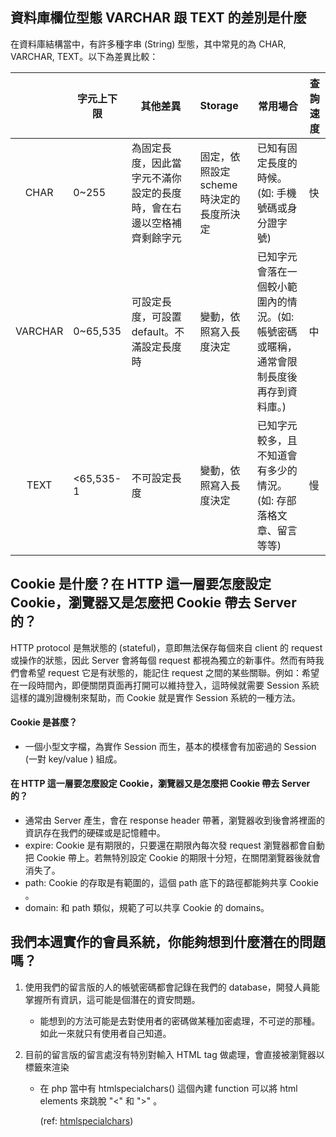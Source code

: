 ## 資料庫欄位型態 VARCHAR 跟 TEXT 的差別是什麼
在資料庫結構當中，有許多種字串 (String) 型態，其中常見的為 CHAR, VARCHAR, TEXT。以下為差異比較：

|         | 字元上下限 | 其他差異                                                     | Storage                                  | 常用場合                                                     | 查詢速度 |
| :-----: | ---------- | ------------------------------------------------------------ | :--------------------------------------- | ------------------------------------------------------------ | -------- |
|  CHAR   | 0~255      | 為固定長度，因此當字元不滿你設定的長度時，會在右邊以空格補齊剩餘字元 | 固定，依照設定 scheme 時決定的長度所決定 | 已知有固定長度的時候。(如: 手機號碼或身分證字號)             | 快       |
| VARCHAR | 0~65,535   | 可設定長度，可設置 default。不滿設定長度時                   | 變動，依照寫入長度決定                   | 已知字元會落在一個較小範圍內的情況。(如: 帳號密碼或暱稱，通常會限制長度後再存到資料庫。) | 中       |
|  TEXT   | <65,535-1  | 不可設定長度                                                 | 變動，依照寫入長度決定                   | 已知字元較多，且不知道會有多少的情況。 (如: 存部落格文章、留言等等) | 慢       |



## Cookie 是什麼？在 HTTP 這一層要怎麼設定 Cookie，瀏覽器又是怎麼把 Cookie 帶去 Server 的？

HTTP protocol 是無狀態的 (stateful)，意即無法保存每個來自 client 的 request 或操作的狀態，因此 Server 會將每個 request 都視為獨立的新事件。然而有時我們會希望 request 它是有狀態的，能記住 request 之間的某些關聯。例如：希望在一段時間內，即便關閉頁面再打開可以維持登入，這時候就需要 Session 系統這樣的識別證機制來幫助，而 Cookie 就是實作 Session 系統的一種方法。

#### Cookie 是甚麼？

- 一個小型文字檔，為實作 Session 而生，基本的模樣會有加密過的 Session (一對 key/value ) 組成。

#### 在 HTTP 這一層要怎麼設定 Cookie，瀏覽器又是怎麼把 Cookie 帶去 Server 的？

- 通常由 Server 產生，會在 response header 帶著，瀏覽器收到後會將裡面的資訊存在我們的硬碟或是記憶體中。
- expire: Cookie 是有期限的，只要還在期限內每次發 request 瀏覽器都會自動把 Cookie 帶上。若無特別設定 Cookie 的期限十分短，在關閉瀏覽器後就會消失了。
- path: Cookie 的存取是有範圍的，這個 path 底下的路徑都能夠共享 Cookie 。
- domain: 和 path 類似，規範了可以共享 Cookie 的 domains。



## 我們本週實作的會員系統，你能夠想到什麼潛在的問題嗎？

1. 使用我們的留言版的人的帳號密碼都會記錄在我們的 database，開發人員能掌握所有資訊，這可能是個潛在的資安問題。

   - 能想到的方法可能是去對使用者的密碼做某種加密處理，不可逆的那種。如此一來就只有使用者自己知道。

2. 目前的留言版的留言處沒有特別對輸入 HTML tag 做處理，會直接被瀏覽器以標籤來渲染

   - 在 php 當中有 htmlspecialchars() 這個內建 function 可以將 html elements 來跳脫 "<" 和 ">" 。

     (ref: [htmlspecialchars](https://www.php.net/manual/en/function.htmlspecialchars.php))

